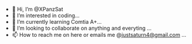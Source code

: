 - 👋 Hi, I’m @XPanzSat
- 👀 I’m interested in coding...
- 🌱 I’m currently learning Comtia A+...
- 💞️ I’m looking to collaborate on anything and everyting ...
- 📫 How to reach me on here or emails me @justsaturn4@gmail.com ...

<!---
XPanzSat/XPanzSat is a ✨ special ✨ repository because its `README.md` (this file) appears on your GitHub profile.
You can click the Preview link to take a look at your changes.
--->
